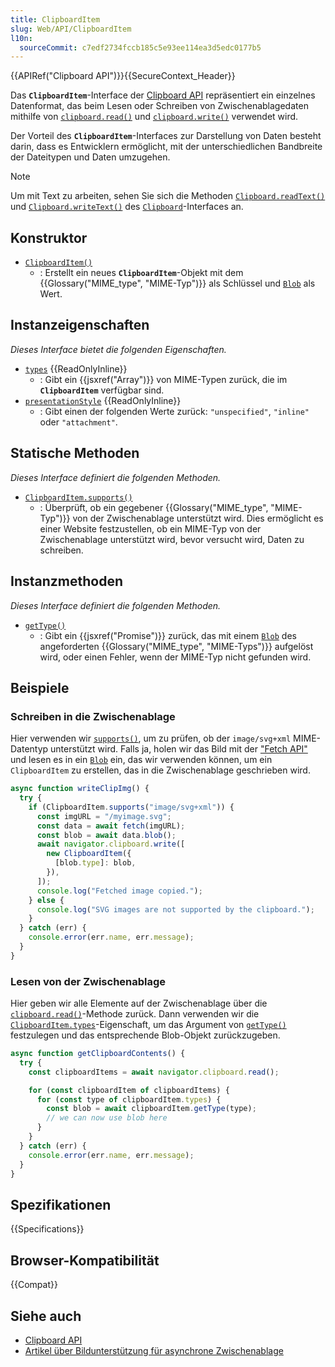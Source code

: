 ```yaml
---
title: ClipboardItem
slug: Web/API/ClipboardItem
l10n:
  sourceCommit: c7edf2734fccb185c5e93ee114ea3d5edc0177b5
---
```


{{APIRef("Clipboard API")}}{{SecureContext_Header}}

Das **`ClipboardItem`**-Interface der [Clipboard API](/de/docs/Web/API/Clipboard_API) repräsentiert ein einzelnes Datenformat, das beim Lesen oder Schreiben von Zwischenablagedaten mithilfe von [`clipboard.read()`](/de/docs/Web/API/Clipboard/read) und [`clipboard.write()`](/de/docs/Web/API/Clipboard/write) verwendet wird.

Der Vorteil des **`ClipboardItem`**-Interfaces zur Darstellung von Daten besteht darin, dass es Entwicklern ermöglicht, mit der unterschiedlichen Bandbreite der Dateitypen und Daten umzugehen.

> [!NOTE]
> Um mit Text zu arbeiten, sehen Sie sich die Methoden [`Clipboard.readText()`](/de/docs/Web/API/Clipboard/readText) und [`Clipboard.writeText()`](/de/docs/Web/API/Clipboard/writeText) des [`Clipboard`](/de/docs/Web/API/Clipboard)-Interfaces an.

## Konstruktor

- [`ClipboardItem()`](/de/docs/Web/API/ClipboardItem/ClipboardItem)
  - : Erstellt ein neues **`ClipboardItem`**-Objekt mit dem {{Glossary("MIME_type", "MIME-Typ")}} als Schlüssel und [`Blob`](/de/docs/Web/API/Blob) als Wert.

## Instanzeigenschaften

_Dieses Interface bietet die folgenden Eigenschaften._

- [`types`](/de/docs/Web/API/ClipboardItem/types) {{ReadOnlyInline}}
  - : Gibt ein {{jsxref("Array")}} von MIME-Typen zurück, die im **`ClipboardItem`** verfügbar sind.
- [`presentationStyle`](/de/docs/Web/API/ClipboardItem/presentationStyle) {{ReadOnlyInline}}
  - : Gibt einen der folgenden Werte zurück: `"unspecified"`, `"inline"` oder `"attachment"`.

## Statische Methoden

_Dieses Interface definiert die folgenden Methoden._

- [`ClipboardItem.supports()`](/de/docs/Web/API/ClipboardItem/supports_static)
  - : Überprüft, ob ein gegebener {{Glossary("MIME_type", "MIME-Typ")}} von der Zwischenablage unterstützt wird. Dies ermöglicht es einer Website festzustellen, ob ein MIME-Typ von der Zwischenablage unterstützt wird, bevor versucht wird, Daten zu schreiben.

## Instanzmethoden

_Dieses Interface definiert die folgenden Methoden._

- [`getType()`](/de/docs/Web/API/ClipboardItem/getType)
  - : Gibt ein {{jsxref("Promise")}} zurück, das mit einem [`Blob`](/de/docs/Web/API/Blob) des angeforderten {{Glossary("MIME_type", "MIME-Typs")}} aufgelöst wird, oder einen Fehler, wenn der MIME-Typ nicht gefunden wird.

## Beispiele

### Schreiben in die Zwischenablage

Hier verwenden wir [`supports()`](/de/docs/Web/API/ClipboardItem/supports_static), um zu prüfen, ob der `image/svg+xml` MIME-Datentyp unterstützt wird. Falls ja, holen wir das Bild mit der ["Fetch API"](/de/docs/Web/API/Fetch_API) und lesen es in ein [`Blob`](/de/docs/Web/API/Blob) ein, das wir verwenden können, um ein `ClipboardItem` zu erstellen, das in die Zwischenablage geschrieben wird.

```js
async function writeClipImg() {
  try {
    if (ClipboardItem.supports("image/svg+xml")) {
      const imgURL = "/myimage.svg";
      const data = await fetch(imgURL);
      const blob = await data.blob();
      await navigator.clipboard.write([
        new ClipboardItem({
          [blob.type]: blob,
        }),
      ]);
      console.log("Fetched image copied.");
    } else {
      console.log("SVG images are not supported by the clipboard.");
    }
  } catch (err) {
    console.error(err.name, err.message);
  }
}
```

### Lesen von der Zwischenablage

Hier geben wir alle Elemente auf der Zwischenablage über die [`clipboard.read()`](/de/docs/Web/API/Clipboard/read)-Methode zurück. Dann verwenden wir die [`ClipboardItem.types`](/de/docs/Web/API/ClipboardItem/types)-Eigenschaft, um das Argument von [`getType()`](/de/docs/Web/API/ClipboardItem/getType) festzulegen und das entsprechende Blob-Objekt zurückzugeben.

```js
async function getClipboardContents() {
  try {
    const clipboardItems = await navigator.clipboard.read();

    for (const clipboardItem of clipboardItems) {
      for (const type of clipboardItem.types) {
        const blob = await clipboardItem.getType(type);
        // we can now use blob here
      }
    }
  } catch (err) {
    console.error(err.name, err.message);
  }
}
```

## Spezifikationen

{{Specifications}}

## Browser-Kompatibilität

{{Compat}}

## Siehe auch

- [Clipboard API](/de/docs/Web/API/Clipboard_API)
- [Artikel über Bildunterstützung für asynchrone Zwischenablage](https://web.dev/articles/async-clipboard)
